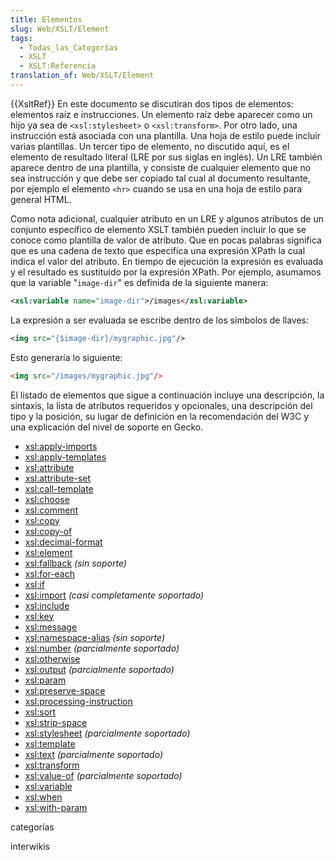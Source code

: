 ```yaml
---
title: Elementos
slug: Web/XSLT/Element
tags:
  - Todas_las_Categorías
  - XSLT
  - XSLT:Referencia
translation_of: Web/XSLT/Element
---
```

{{XsltRef}} En este documento se discutiran dos tipos de elementos: elementos raíz e instrucciones. Un elemento raíz debe aparecer como un hijo ya sea de `<xsl:stylesheet>` o `<xsl:transform>`. Por otro lado, una instrucción está asociada con una plantilla. Una hoja de estilo puede incluir varias plantillas. Un tercer tipo de elemento, no discutido aquí, es el elemento de resultado literal (LRE por sus siglas en inglés). Un LRE también aparece dentro de una plantilla, y consiste de cualquier elemento que no sea instrucción y que debe ser copiado tal cual al documento resultante, por ejemplo el elemento `<hr>` cuando se usa en una hoja de estilo para general HTML.

Como nota adicional, cualquier atributo en un LRE y algunos atributos de un conjunto específico de elemento XSLT también pueden incluir lo que se conoce como plantilla de valor de atributo. Que en pocas palabras significa que es una cadena de texto que especifíca una expresión XPath la cual indica el valor del atributo. En tiempo de ejecución la expresión es evaluada y el resultado es sustituido por la expresión XPath. Por ejemplo, asumamos que la variable "`image-dir`" es definida de la siguiente manera:

```xml
<xsl:variable name="image-dir">/images</xsl:variable>
```

La expresión a ser evaluada se escribe dentro de los símbolos de llaves:

```xml
<img src="{$image-dir}/mygraphic.jpg"/>
```

Esto generaría lo siguiente:

```html
<img src="/images/mygraphic.jpg"/>
```

El listado de elementos que sigue a continuación incluye una descripción, la sintaxis, la lista de atributos requeridos y opcionales, una descripción del tipo y la posición, su lugar de definición en la recomendación del W3C y una explicación del nivel de soporte en Gecko.

- [xsl:apply-imports](/es/XSLT/apply-imports)
- [xsl:apply-templates](/es/XSLT/apply-templates)
- [xsl:attribute](/es/XSLT/attribute)
- [xsl:attribute-set](/es/XSLT/attribute-set)
- [xsl:call-template](/es/XSLT/call-template)
- [xsl:choose](/es/XSLT/choose)
- [xsl:comment](/es/XSLT/comment)
- [xsl:copy](/es/XSLT/copy)
- [xsl:copy-of](/es/XSLT/copy-of)
- [xsl:decimal-format](/es/XSLT/decimal-format)
- [xsl:element](/es/XSLT/element)
- [xsl:fallback](/es/XSLT/fallback) _(sin soporte)_
- [xsl:for-each](/es/XSLT/for-each)
- [xsl:if](/es/XSLT/if)
- [xsl:import](/es/XSLT/import) _(casi completamente soportado)_
- [xsl:include](/es/XSLT/include)
- [xsl:key](/es/XSLT/key)
- [xsl:message](/es/XSLT/message)
- [xsl:namespace-alias](/es/XSLT/namespace-alias) _(sin soporte)_
- [xsl:number](/es/XSLT/number) _(parcialmente soportado)_
- [xsl:otherwise](/es/XSLT/otherwise)
- [xsl:output](/es/XSLT/output) _(parcialmente soportado)_
- [xsl:param](/es/XSLT/param)
- [xsl:preserve-space](/es/XSLT/preserve-space)
- [xsl:processing-instruction](/es/XSLT/processing-instruction)
- [xsl:sort](/es/XSLT/sort)
- [xsl:strip-space](/es/XSLT/strip-space)
- [xsl:stylesheet](/es/XSLT/stylesheet) _(parcialmente soportado)_
- [xsl:template](/es/XSLT/template)
- [xsl:text](/es/XSLT/text) _(parcialmente soportado)_
- [xsl:transform](/es/XSLT/transform)
- [xsl:value-of](/es/XSLT/value-of) _(parcialmente soportado)_
- [xsl:variable](/es/XSLT/variable)
- [xsl:when](/es/XSLT/when)
- [xsl:with-param](/es/XSLT/with-param)

categorías

interwikis
